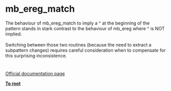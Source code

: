 # mb_ereg_match



The behaviour of mb_ereg_match to imply a ^ at the beginning of the pattern stands in stark contrast to the behaviour of mb_ereg where ^ is NOT implied.<br><br>Switching between those two routines (because the need to extract a subpattern changes) requires careful consideration when to compensate for this surprising inconsistence.  

#

[Official documentation page](https://www.php.net/manual/en/function.mb-ereg-match.php)

**[To root](/README.md)**